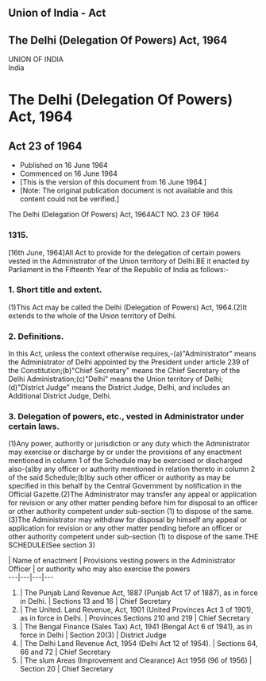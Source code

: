 ## Union of India - Act

## The Delhi (Delegation Of Powers) Act, 1964

UNION OF INDIA  
India

# The Delhi (Delegation Of Powers) Act, 1964

## Act 23 of 1964

  * Published on 16 June 1964 
  * Commenced on 16 June 1964 
  * [This is the version of this document from 16 June 1964.] 
  * [Note: The original publication document is not available and this content could not be verified.] 

The Delhi (Delegation Of Powers) Act, 1964ACT NO. 23 OF 1964

### 1315.

[16th June, 1964]All Act to provide for the delegation of certain powers
vested in the Administrator of the Union territory of Delhi.BE it enacted by
Parliament in the Fifteenth Year of the Republic of India as follows:-

### 1. Short title and extent.

(1)This Act may be called the Delhi (Delegation of Powers) Act, 1964.(2)It
extends to the whole of the Union territory of Delhi.

### 2. Definitions.

In this Act, unless the context otherwise requires,-(a)"Administrator" means
the Administrator of Delhi appointed by the President under article 239 of the
Constitution;(b)"Chief Secretary" means the Chief Secretary of the Delhi
Administration;(c)"Delhi" means the Union territory of Delhi;(d)"District
Judge" means the District Judge, Delhi, and includes an Additional District
Judge, Delhi.

### 3. Delegation of powers, etc., vested in Administrator under certain laws.

(1)Any power, authority or jurisdiction or any duty which the Administrator
may exercise or discharge by or under the provisions of any enactment
mentioned in column 1 of the Schedule may be exercised or discharged
also-(a)by any officer or authority mentioned in relation thereto in column 2
of the said Schedule;(b)by such other officer or authority as may be specified
in this behalf by the Central Government by notification in the Official
Gazette.(2)The Administrator may transfer any appeal or application for
revision or any other matter pending before him for disposal to an officer or
other authority competent under sub-section (1) to dispose of the same.(3)The
Administrator may withdraw for disposal by himself any appeal or application
for revision or any other matter pending before an officer or other authority
competent under sub-section (1) to dispose of the same.THE SCHEDULE(See
section 3)

| Name of enactment | Provisions vesting powers in the Administrator Officer | or authority who may also exercise the powers  
---|---|---|---  
1. | The Punjab Land Revenue Act, 1887 (Punjab Act 17 of 1887), as in force in Delhi. | Sections 13 and 16 | Chief Secretary  
2. | The United. Land Revenue, Act, 1901 (United Provinces Act 3 of 1901), as in force in Delhi. | Provinces Sections 210 and 219 | Chief Secretary  
3. | The Bengal Finance (Sales Tax) Act, 1941 (Bengal Act 6 of 1941), as in force in Delhi | Section 20(3) | District Judge  
4. | The Delhi Land Revenue Act, 1954 (Delhi Act 12 of 1954). | Sections 64, 66 and 72 | Chief Secretary  
5. | The slum Areas (Improvement and Clearance) Act 1956 (96 of 1956) | Section 20 | Chief Secretary

